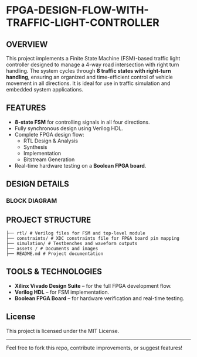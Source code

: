 # FPGA-DESIGN-FLOW-WITH-TRAFFIC-LIGHT-CONTROLLER

## OVERVIEW

This project implements a Finite State Machine (FSM)-based traffic light controller designed to manage a 4-way road intersection with right turn handling. The system cycles through **8 traffic states with right-turn handling**, ensuring an organized and time-efficient control of vehicle movement in all directions. It is ideal for use in traffic simulation and embedded system applications.

## FEATURES

- **8-state FSM** for controlling signals in all four directions.
- Fully synchronous design using Verilog HDL.
- Complete FPGA design flow:
  - RTL Design & Analysis
  - Synthesis
  - Implementation
  - Bitstream Generation
- Real-time hardware testing on a **Boolean FPGA board**.

## DESIGN DETAILS

### BLOCK DIAGRAM






## PROJECT STRUCTURE
```
├── rtl/ # Verilog files for FSM and top-level module
├── constraints/ # XDC constraints file for FPGA board pin mapping
├── simulation/ # Testbenches and waveform outputs
├── assets / # Documents and images
├── README.md # Project documentation
```

## TOOLS & TECHNOLOGIES

- **Xilinx Vivado Design Suite** – for the full FPGA development flow.
- **Verilog HDL** – for FSM implementation.
- **Boolean FPGA Board** – for hardware verification and real-time testing.
  
## License

This project is licensed under the MIT License.

---

Feel free to fork this repo, contribute improvements, or suggest features!


